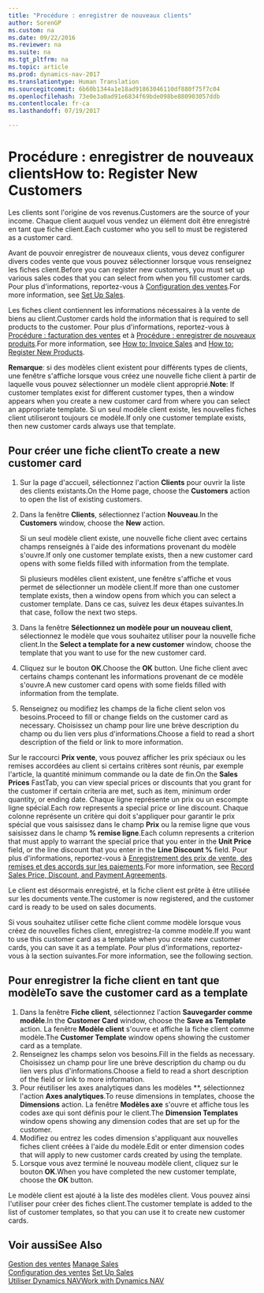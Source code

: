 ```yaml
---
title: "Procédure : enregistrer de nouveaux clients"
author: SorenGP
ms.custom: na
ms.date: 09/22/2016
ms.reviewer: na
ms.suite: na
ms.tgt_pltfrm: na
ms.topic: article
ms.prod: dynamics-nav-2017
ms.translationtype: Human Translation
ms.sourcegitcommit: 6b60b1344a1e18ad91863046110df880f75f7c04
ms.openlocfilehash: 73e0e3a0ad91e6834f69bde098be880903057ddb
ms.contentlocale: fr-ca
ms.lasthandoff: 07/19/2017

---
```


# <a name="how-to-register-new-customers"></a><span data-ttu-id="43d4c-102">Procédure : enregistrer de nouveaux clients</span><span class="sxs-lookup"><span data-stu-id="43d4c-102">How to: Register New Customers</span></span>
<span data-ttu-id="43d4c-103">Les clients sont l'origine de vos revenus.</span><span class="sxs-lookup"><span data-stu-id="43d4c-103">Customers are the source of your income.</span></span> <span data-ttu-id="43d4c-104">Chaque client auquel vous vendez un élément doit être enregistré en tant que fiche client.</span><span class="sxs-lookup"><span data-stu-id="43d4c-104">Each customer who you sell to must be registered as a customer card.</span></span>

<span data-ttu-id="43d4c-105">Avant de pouvoir enregistrer de nouveaux clients, vous devez configurer divers codes vente que vous pouvez sélectionner lorsque vous renseignez les fiches client.</span><span class="sxs-lookup"><span data-stu-id="43d4c-105">Before you can register new customers, you must set up various sales codes that you can select from when you fill customer cards.</span></span> <span data-ttu-id="43d4c-106">Pour plus d'informations, reportez-vous à [Configuration des ventes](sales-setup-sales.md).</span><span class="sxs-lookup"><span data-stu-id="43d4c-106">For more information, see [Set Up Sales](sales-setup-sales.md).</span></span>

<span data-ttu-id="43d4c-107">Les fiches client contiennent les informations nécessaires à la vente de biens au client.</span><span class="sxs-lookup"><span data-stu-id="43d4c-107">Customer cards hold the information that is required to sell products to the customer.</span></span> <span data-ttu-id="43d4c-108">Pour plus d'informations, reportez-vous à [Procédure : facturation des ventes](sales-how-invoice-sales.md) et à [Procédure : enregistrer de nouveaux produits](inventory-how-register-new-products.md).</span><span class="sxs-lookup"><span data-stu-id="43d4c-108">For more information, see [How to: Invoice Sales](sales-how-invoice-sales.md) and [How to: Register New Products](inventory-how-register-new-products.md).</span></span>

<span data-ttu-id="43d4c-109">**Remarque**: si des modèles client existent pour différents types de clients, une fenêtre s'affiche lorsque vous créez une nouvelle fiche client à partir de laquelle vous pouvez sélectionner un modèle client approprié.</span><span class="sxs-lookup"><span data-stu-id="43d4c-109">**Note**: If customer templates exist for different customer types, then a window appears when you create a new customer card from where you can select an appropriate template.</span></span> <span data-ttu-id="43d4c-110">Si un seul modèle client existe, les nouvelles fiches client utiliseront toujours ce modèle.</span><span class="sxs-lookup"><span data-stu-id="43d4c-110">If only one customer template exists, then new customer cards always use that template.</span></span>

## <a name="to-create-a-new-customer-card"></a><span data-ttu-id="43d4c-111">Pour créer une fiche client</span><span class="sxs-lookup"><span data-stu-id="43d4c-111">To create a new customer card</span></span>
1. <span data-ttu-id="43d4c-112">Sur la page d'accueil, sélectionnez l'action **Clients** pour ouvrir la liste des clients existants.</span><span class="sxs-lookup"><span data-stu-id="43d4c-112">On the Home page, choose the **Customers** action to open the list of existing customers.</span></span>  
2. <span data-ttu-id="43d4c-113">Dans la fenêtre **Clients**, sélectionnez l'action **Nouveau**.</span><span class="sxs-lookup"><span data-stu-id="43d4c-113">In the **Customers** window, choose the **New** action.</span></span>

    <span data-ttu-id="43d4c-114">Si un seul modèle client existe, une nouvelle fiche client avec certains champs renseignés à l'aide des informations provenant du modèle s'ouvre.</span><span class="sxs-lookup"><span data-stu-id="43d4c-114">If only one customer template exists, then a new customer card opens with some fields filled with information from the template.</span></span>

    <span data-ttu-id="43d4c-115">Si plusieurs modèles client existent, une fenêtre s'affiche et vous permet de sélectionner un modèle client.</span><span class="sxs-lookup"><span data-stu-id="43d4c-115">If more than one customer template exists, then a window opens from which you can select a customer template.</span></span> <span data-ttu-id="43d4c-116">Dans ce cas, suivez les deux étapes suivantes.</span><span class="sxs-lookup"><span data-stu-id="43d4c-116">In that case, follow the next two steps.</span></span>
3. <span data-ttu-id="43d4c-117">Dans la fenêtre **Sélectionnez un modèle pour un nouveau client**, sélectionnez le modèle que vous souhaitez utiliser pour la nouvelle fiche client.</span><span class="sxs-lookup"><span data-stu-id="43d4c-117">In the **Select a template for a new customer** window, choose the template that you want to use for the new customer card.</span></span>
4. <span data-ttu-id="43d4c-118">Cliquez sur le bouton **OK**.</span><span class="sxs-lookup"><span data-stu-id="43d4c-118">Choose the **OK** button.</span></span> <span data-ttu-id="43d4c-119">Une fiche client avec certains champs contenant les informations provenant de ce modèle s'ouvre.</span><span class="sxs-lookup"><span data-stu-id="43d4c-119">A new customer card opens with some fields filled with information from the template.</span></span>  
5. <span data-ttu-id="43d4c-120">Renseignez ou modifiez les champs de la fiche client selon vos besoins.</span><span class="sxs-lookup"><span data-stu-id="43d4c-120">Proceed to fill or change fields on the customer card as necessary.</span></span> <span data-ttu-id="43d4c-121">Choisissez un champ pour lire une brève description du champ ou du lien vers plus d'informations.</span><span class="sxs-lookup"><span data-stu-id="43d4c-121">Choose a field to read a short description of the field or link to more information.</span></span>

<span data-ttu-id="43d4c-122">Sur le raccourci **Prix vente**, vous pouvez afficher les prix spéciaux ou les remises accordées au client si certains critères sont réunis, par exemple l'article, la quantité minimum commande ou la date de fin.</span><span class="sxs-lookup"><span data-stu-id="43d4c-122">On the **Sales Prices** FastTab, you can view special prices or discounts that you grant for the customer if certain criteria are met, such as item, minimum order quantity, or ending date.</span></span> <span data-ttu-id="43d4c-123">Chaque ligne représente un prix ou un escompte ligne spécial.</span><span class="sxs-lookup"><span data-stu-id="43d4c-123">Each row represents a special price or line discount.</span></span> <span data-ttu-id="43d4c-124">Chaque colonne représente un critère qui doit s'appliquer pour garantir le prix spécial que vous saisissez dans le champ **Prix** ou la remise ligne que vous saisissez dans le champ **% remise ligne**.</span><span class="sxs-lookup"><span data-stu-id="43d4c-124">Each column represents a criterion that must apply to warrant the special price that you enter in the **Unit Price** field, or the line discount that you enter in the **Line Discount %** field.</span></span> <span data-ttu-id="43d4c-125">Pour plus d'informations, reportez-vous à [Enregistrement des prix de vente, des remises et des accords sur les paiements](sales-how-record-sales-price-discount-payment-agreements.md).</span><span class="sxs-lookup"><span data-stu-id="43d4c-125">For more information, see [Record Sales Price, Discount, and Payment Agreements](sales-how-record-sales-price-discount-payment-agreements.md).</span></span>

<span data-ttu-id="43d4c-126">Le client est désormais enregistré, et la fiche client est prête à être utilisée sur les documents vente.</span><span class="sxs-lookup"><span data-stu-id="43d4c-126">The customer is now registered, and the customer card is ready to be used on sales documents.</span></span>

<span data-ttu-id="43d4c-127">Si vous souhaitez utiliser cette fiche client comme modèle lorsque vous créez de nouvelles fiches client, enregistrez-la comme modèle.</span><span class="sxs-lookup"><span data-stu-id="43d4c-127">If you want to use this customer card as a template when you create new customer cards, you can save it as a template.</span></span> <span data-ttu-id="43d4c-128">Pour plus d'informations, reportez-vous à la section suivantes.</span><span class="sxs-lookup"><span data-stu-id="43d4c-128">For more information, see the following section.</span></span>

## <a name="to-save-the-customer-card-as-a-template"></a><span data-ttu-id="43d4c-129">Pour enregistrer la fiche client en tant que modèle</span><span class="sxs-lookup"><span data-stu-id="43d4c-129">To save the customer card as a template</span></span>
1. <span data-ttu-id="43d4c-130">Dans la fenêtre **Fiche client**, sélectionnez l'action **Sauvegarder comme modèle**.</span><span class="sxs-lookup"><span data-stu-id="43d4c-130">In the **Customer Card** window, choose the **Save as Template** action.</span></span> <span data-ttu-id="43d4c-131">La fenêtre **Modèle client** s'ouvre et affiche la fiche client comme modèle.</span><span class="sxs-lookup"><span data-stu-id="43d4c-131">The **Customer Template** window opens showing the customer card as a template.</span></span>
2. <span data-ttu-id="43d4c-132">Renseignez les champs selon vos besoins.</span><span class="sxs-lookup"><span data-stu-id="43d4c-132">Fill in the fields as necessary.</span></span> <span data-ttu-id="43d4c-133">Choisissez un champ pour lire une brève description du champ ou du lien vers plus d'informations.</span><span class="sxs-lookup"><span data-stu-id="43d4c-133">Choose a field to read a short description of the field or link to more information.</span></span>
3. <span data-ttu-id="43d4c-134">Pour réutiliser les axes analytiques dans les modèles **, sélectionnez l'action **Axes analytiques**.</span><span class="sxs-lookup"><span data-stu-id="43d4c-134">To reuse dimensions in templates, choose the **Dimensions** action.</span></span> <span data-ttu-id="43d4c-135">La fenêtre **Modèles axe** s'ouvre et affiche tous les codes axe qui sont définis pour le client.</span><span class="sxs-lookup"><span data-stu-id="43d4c-135">The **Dimension Templates** window opens showing any dimension codes that are set up for the customer.</span></span>
4. <span data-ttu-id="43d4c-136">Modifiez ou entrez les codes dimension s'appliquant aux nouvelles fiches client créées à l'aide du modèle.</span><span class="sxs-lookup"><span data-stu-id="43d4c-136">Edit or enter dimension codes that will apply to new customer cards created by using the template.</span></span>  
5. <span data-ttu-id="43d4c-137">Lorsque vous avez terminé le nouveau modèle client, cliquez sur le bouton **OK**.</span><span class="sxs-lookup"><span data-stu-id="43d4c-137">When you have completed the new customer template, choose the **OK** button.</span></span>

<span data-ttu-id="43d4c-138">Le modèle client est ajouté à la liste des modèles client. Vous pouvez ainsi l'utiliser pour créer des fiches client.</span><span class="sxs-lookup"><span data-stu-id="43d4c-138">The customer template is added to the list of customer templates, so that you can use it to create new customer cards.</span></span>

## <a name="see-also"></a><span data-ttu-id="43d4c-139">Voir aussi</span><span class="sxs-lookup"><span data-stu-id="43d4c-139">See Also</span></span>  
<span data-ttu-id="43d4c-140">[Gestion des ventes](sales-manage-sales.md)  </span><span class="sxs-lookup"><span data-stu-id="43d4c-140">[Manage Sales](sales-manage-sales.md)  </span></span>  
<span data-ttu-id="43d4c-141">[Configuration des ventes](sales-setup-sales.md)  </span><span class="sxs-lookup"><span data-stu-id="43d4c-141">[Set Up Sales](sales-setup-sales.md)  </span></span>  
[<span data-ttu-id="43d4c-142">Utiliser Dynamics NAV</span><span class="sxs-lookup"><span data-stu-id="43d4c-142">Work with Dynamics NAV</span></span>](ui-work-product.md)

